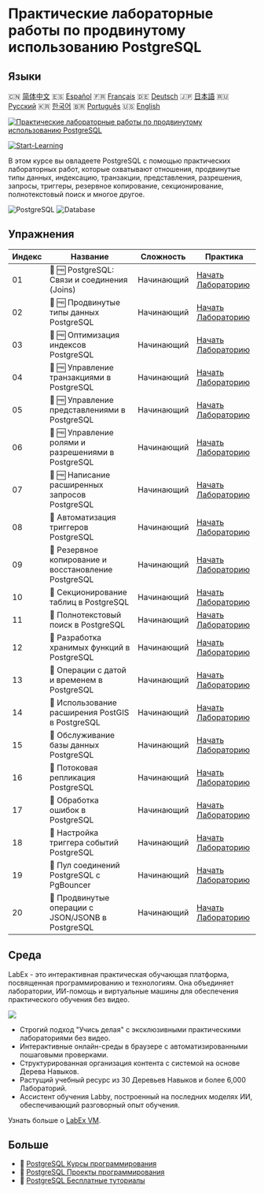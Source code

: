 # Практические лабораторные работы по продвинутому использованию PostgreSQL

## Языки

🇨🇳 [简体中文](README_zh.md) 🇪🇸 [Español](README_es.md) 🇫🇷 [Français](README_fr.md) 🇩🇪 [Deutsch](README_de.md) 🇯🇵 [日本語](README_ja.md) 🇷🇺 [Русский](README_ru.md) 🇰🇷 [한국어](README_ko.md) 🇧🇷 [Português](README_pt.md) 🇺🇸 [English](README.md) 

[![Практические лабораторные работы по продвинутому использованию PostgreSQL](https://cover-creator.labex.io/advanced-postgresql-practical-labs.png?lang=ru)](https://labex.io/ru/courses/advanced-postgresql-practical-labs)

[![Start-Learning](https://img.shields.io/badge/Start-Learning-whitesmoke?style=for-the-badge)](https://labex.io/ru/courses/advanced-postgresql-practical-labs)

В этом курсе вы овладеете PostgreSQL с помощью практических лабораторных работ, которые охватывают отношения, продвинутые типы данных, индексацию, транзакции, представления, разрешения, запросы, триггеры, резервное копирование, секционирование, полнотекстовый поиск и многое другое.

![PostgreSQL](https://img.shields.io/badge/PostgreSQL-whitesmoke?style=for-the-badge&logo=postgresql)
![Database](https://img.shields.io/badge/Database-whitesmoke?style=for-the-badge&logo=database)


## Упражнения

|   Индекс | Название                                              | Сложность   | Практика                                                                                                                                         |
|----------|-------------------------------------------------------|-------------|--------------------------------------------------------------------------------------------------------------------------------------------------|
|       01 | 📖 🆓 PostgreSQL: Связи и соединения (Joins)          | Начинающий  | <a target='_blank' href='https://labex.io/ru/tutorials/postgresql-postgresql-relationships-and-joins-550959'>Начать Лабораторию</a>              |
|       02 | 📖 🆓 Продвинутые типы данных PostgreSQL              | Начинающий  | <a target='_blank' href='https://labex.io/ru/tutorials/postgresql-postgresql-advanced-data-types-550947'>Начать Лабораторию</a>                  |
|       03 | 📖 🆓 Оптимизация индексов PostgreSQL                 | Начинающий  | <a target='_blank' href='https://labex.io/ru/tutorials/postgresql-data-filtering-and-simple-queries-in-postgresql-550955'>Начать Лабораторию</a> |
|       04 | 📖 🆓 Управление транзакциями в PostgreSQL            | Начинающий  | <a target='_blank' href='https://labex.io/ru/tutorials/postgresql-data-filtering-and-simple-queries-in-postgresql-550964'>Начать Лабораторию</a> |
|       05 | 📖 🆓 Управление представлениями в PostgreSQL         | Начинающий  | <a target='_blank' href='https://labex.io/ru/tutorials/postgresql-data-filtering-and-simple-queries-in-postgresql-550966'>Начать Лабораторию</a> |
|       06 | 📖 🆓 Управление ролями и разрешениями в PostgreSQL   | Начинающий  | <a target='_blank' href='https://labex.io/ru/tutorials/postgresql-postgresql-role-and-permission-management-550960'>Начать Лабораторию</a>       |
|       07 | 📖 🆓 Написание расширенных запросов PostgreSQL       | Начинающий  | <a target='_blank' href='https://labex.io/ru/tutorials/postgresql-postgresql-advanced-query-writing-550948'>Начать Лабораторию</a>               |
|       08 | 📖  Автоматизация триггеров PostgreSQL                | Начинающий  | <a target='_blank' href='https://labex.io/ru/tutorials/postgresql-postgresql-trigger-automation-550965'>Начать Лабораторию</a>                   |
|       09 | 📖  Резервное копирование и восстановление PostgreSQL | Начинающий  | <a target='_blank' href='https://labex.io/ru/tutorials/postgresql-data-filtering-and-simple-queries-in-postgresql-550949'>Начать Лабораторию</a> |
|       10 | 📖  Секционирование таблиц в PostgreSQL               | Начинающий  | <a target='_blank' href='https://labex.io/ru/tutorials/postgresql-data-filtering-and-simple-queries-in-postgresql-550963'>Начать Лабораторию</a> |
|       11 | 📖  Полнотекстовый поиск в PostgreSQL                 | Начинающий  | <a target='_blank' href='https://labex.io/ru/tutorials/postgresql-data-filtering-and-simple-queries-in-postgresql-550954'>Начать Лабораторию</a> |
|       12 | 📖  Разработка хранимых функций в PostgreSQL          | Начинающий  | <a target='_blank' href='https://labex.io/ru/tutorials/postgresql-data-filtering-and-simple-queries-in-postgresql-550961'>Начать Лабораторию</a> |
|       13 | 📖  Операции с датой и временем в PostgreSQL          | Начинающий  | <a target='_blank' href='https://labex.io/ru/tutorials/postgresql-data-filtering-and-simple-queries-in-postgresql-550951'>Начать Лабораторию</a> |
|       14 | 📖  Использование расширения PostGIS в PostgreSQL     | Начинающий  | <a target='_blank' href='https://labex.io/ru/tutorials/postgresql-using-the-postgis-extension-in-postgresql-550958'>Начать Лабораторию</a>       |
|       15 | 📖  Обслуживание базы данных PostgreSQL               | Начинающий  | <a target='_blank' href='https://labex.io/ru/tutorials/postgresql-postgresql-database-maintenance-550950'>Начать Лабораторию</a>                 |
|       16 | 📖  Потоковая репликация PostgreSQL                   | Начинающий  | <a target='_blank' href='https://labex.io/ru/tutorials/postgresql-data-filtering-and-simple-queries-in-postgresql-550962'>Начать Лабораторию</a> |
|       17 | 📖  Обработка ошибок в PostgreSQL                     | Начинающий  | <a target='_blank' href='https://labex.io/ru/tutorials/postgresql-data-filtering-and-simple-queries-in-postgresql-550952'>Начать Лабораторию</a> |
|       18 | 📖  Настройка триггера событий PostgreSQL             | Начинающий  | <a target='_blank' href='https://labex.io/ru/tutorials/postgresql-postgresql-event-trigger-setup-550953'>Начать Лабораторию</a>                  |
|       19 | 📖  Пул соединений PostgreSQL с PgBouncer             | Начинающий  | <a target='_blank' href='https://labex.io/ru/tutorials/postgresql-data-filtering-and-simple-queries-in-postgresql-550957'>Начать Лабораторию</a> |
|       20 | 📖  Продвинутые операции с JSON/JSONB в PostgreSQL    | Начинающий  | <a target='_blank' href='https://labex.io/ru/tutorials/postgresql-data-filtering-and-simple-queries-in-postgresql-550956'>Начать Лабораторию</a> |

## Среда

LabEx - это интерактивная практическая обучающая платформа, посвященная программированию и технологиям. Она объединяет лаборатории, ИИ-помощь и виртуальные машины для обеспечения практического обучения без видео.

![](https://tutorial-screenshot.getvm.io/images/vm-1725247253.png)

- Строгий подход "Учись делая" с эксклюзивными практическими лабораториями без видео.
- Интерактивные онлайн-среды в браузере с автоматизированными пошаговыми проверками.
- Структурированная организация контента с системой на основе Дерева Навыков.
- Растущий учебный ресурс из 30 Деревьев Навыков и более 6,000 Лабораторий.
- Ассистент обучения Labby, построенный на последних моделях ИИ, обеспечивающий разговорный опыт обучения.

Узнать больше о [LabEx VM](https://support.labex.io/using-labex/virtual-machine).

## Больше

- 🔗 [PostgreSQL Курсы программирования](https://github.com/labex-labs/awesome-programming-courses)
- 🔗 [PostgreSQL Проекты программирования](https://github.com/labex-labs/awesome-programming-projects)
- 🔗 [PostgreSQL Бесплатные туториалы](https://github.com/labex-labs/postgresql-free-tutorials)

